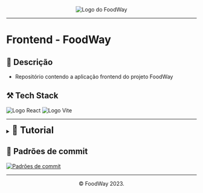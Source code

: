 <div align="center">
  <img src="https://foodway.blob.core.windows.net/public/FoodWayLogo.png" alt="Logo do FoodWay">
</div>

---
# Frontend - FoodWay

## 📝 Descrição
- Repositório contendo a aplicação frontend do projeto FoodWay


## ⚒️ Tech Stack
![Logo React](https://img.shields.io/badge/React-61DBFB?style=for-the-badge&logo=react&logoColor=white) ![Logo Vite](https://img.shields.io/badge/vite-1b1b1f?style=for-the-badge&logo=react&logoColor=white)

---
<details>
    <summary><b><font size="5px">📗 Tutorial</font></b></summary>
    <ol>
        <h4>Quando for visualizar o projeto seguir os seguintes passos</h4>
        <li>Clonar o Repositório</li>
            <code>git clone https://github.com/Food-Way/Web.git</code>
        <li>Abrir o projeto com o vscode</li>
        <li>Instalar as dependências do projeto</li>
        <code>npm i</code>
        <li>Esperar o NPM baixar as dependências</li>
        <li>Executar o projeto</li>
        <code>npm run dev</code>
        <li>O projeto será executado localmente na seguinte url</li>
        <code>http://localhost:5173/</code>
        <li type="square"> <h3>Quando for editar o projeto seguir os seguintes passos</h3></li>
        <li type="square"> <h4>Além dos passos de 2 à 6</h4></li>
        <li>Abrir o terminal do git na pasta do projeto</li>
        <li>Ir para a branch dev</li>
        <code>git checkout dev</code>
        <li>Criar uma branch para conter suas alterações com base na branch dev</li>
        <code>git checkout -b feature/nome-da-branch</code>
        <li>Após realizar as alterações, adicionar os arquivos alterados</li>
        <code>git add .</code>
        <li>Commitar as alterações</li>
        <code>git commit -m "Mensagem do commit"</code>
        <li>Enviar as alterações para o repositório remoto</li>
        <code>git push origin feature/nome-da-branch</code>
        <li>Abrir pull request da branch feature para a branch dev</li>
        <li>Abrir pull request para a branch main <b>somente no tempo estipulado para o merge</b></li>
    </ol>

> 💡 Pull requests necessitam da aprovação de 2 membros do time para serem aceitos
</details>

## 📜 Padrões de commit 
[![Padrões de commit](https://img.shields.io/badge/Padrões%20de%20commit-blue)](https://github.com/iuricode/padroes-de-commits)


---
<center>©️ FoodWay 2023.</center>
